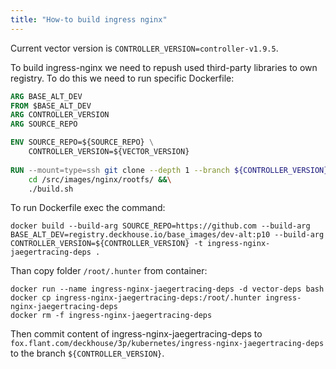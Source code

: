 ```yaml
---
title: "How-to build ingress nginx"
---
```


Current vector version is `CONTROLLER_VERSION=controller-v1.9.5`.

To build ingress-nginx we need to repush used third-party libraries to own registry. To do this we need to run specific Dockerfile:

```dockerfile
ARG BASE_ALT_DEV
FROM $BASE_ALT_DEV
ARG CONTROLLER_VERSION
ARG SOURCE_REPO

ENV SOURCE_REPO=${SOURCE_REPO} \
    CONTROLLER_VERSION=${VECTOR_VERSION}
    
RUN --mount=type=ssh git clone --depth 1 --branch ${CONTROLLER_VERSION} ${SOURCE_REPO}/kubernetes/ingress-nginx.git /src &&\
    cd /src/images/nginx/rootfs/ &&\
    ./build.sh
```

To run Dockerfile exec the command:

```shell
docker build --build-arg SOURCE_REPO=https://github.com --build-arg BASE_ALT_DEV=registry.deckhouse.io/base_images/dev-alt:p10 --build-arg CONTROLLER_VERSION=${CONTROLLER_VERSION} -t ingress-nginx-jaegertracing-deps .
```

Than copy folder `/root/.hunter` from container:

```shell
docker run --name ingress-nginx-jaegertracing-deps -d vector-deps bash
docker cp ingress-nginx-jaegertracing-deps:/root/.hunter ingress-nginx-jaegertracing-deps
docker rm -f ingress-nginx-jaegertracing-deps
```

Then commit content of ingress-nginx-jaegertracing-deps to `fox.flant.com/deckhouse/3p/kubernetes/ingress-nginx-jaegertracing-deps` to the branch `${CONTROLLER_VERSION}`.
